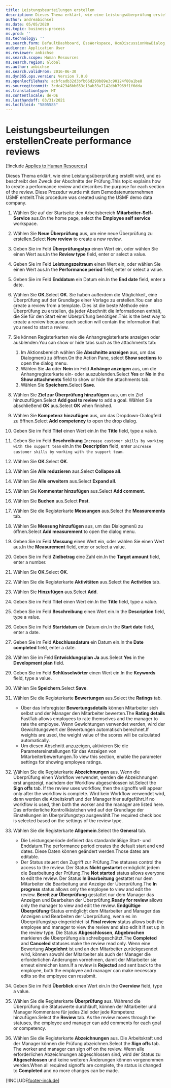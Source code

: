 ```yaml
---
title: Leistungsbeurteilungen erstellen
description: Dieses Thema erklärt, wie eine Leistungsüberprüfung erstellt wird, und es beschreibt den Zweck der Abschnitte der Prüfung.
author: andreabichsel
ms.date: 05/05/2020
ms.topic: business-process
ms.prod: ''
ms.technology: ''
ms.search.form: DefaultDashboard, EssWorkspace, HcmDiscussionNewDialog, HcmDiscussion, HcmDiscussionChangeSettings, HcmDiscussionAddGoalDialog, HcmTopicCreate, HcmMeasurementDetailDialog, HcmPerfJournalAdd, HcmEmployeeDevelopmentWorkspace
audience: Application User
ms.reviewer: anbichse
ms.search.scope: Human Resources
ms.search.region: Global
ms.author: anbichse
ms.search.validFrom: 2016-06-30
ms.dyn365.ops.version: Version 7.0.0
ms.openlocfilehash: acbfcadb32d3bfb66d290b89e3c90124f80a1be8
ms.sourcegitcommit: 3cdc42346bb653c13ab33a7142dbb7969f1f6dda
ms.translationtype: HT
ms.contentlocale: de-DE
ms.lasthandoff: 03/31/2021
ms.locfileid: "5805585"
---
```

# <a name="create-performance-reviews"></a><span data-ttu-id="72384-103">Leistungsbeurteilungen erstellen</span><span class="sxs-lookup"><span data-stu-id="72384-103">Create performance reviews</span></span>

[!include [Applies to Human Resources](../includes/applies-to-hr.md)]


<span data-ttu-id="72384-104">Dieses Thema erklärt, wie eine Leistungsüberprüfung erstellt wird, und es beschreibt den Zweck der Abschnitte der Prüfung.</span><span class="sxs-lookup"><span data-stu-id="72384-104">This topic explains how to create a performance review and describes the purpose for each section of the review.</span></span> <span data-ttu-id="72384-105">Diese Prozedur wurde mit dem Demodatenunternehmen USMF erstellt.</span><span class="sxs-lookup"><span data-stu-id="72384-105">This procedure was created using the USMF demo data company.</span></span>

1. <span data-ttu-id="72384-106">Wählen Sie auf der Startseite den Arbeitsbereich **Mitarbeiter-Self-Service** aus.</span><span class="sxs-lookup"><span data-stu-id="72384-106">On the home page, select the **Employee self service** workspace.</span></span>
2. <span data-ttu-id="72384-107">Wählen Sie **Neue Überprüfung** aus, um eine neue Überprüfung zu erstellen.</span><span class="sxs-lookup"><span data-stu-id="72384-107">Select **New review** to create a new review.</span></span>
3. <span data-ttu-id="72384-108">Geben Sie im Feld **Überprüfungstyp** einen Wert ein, oder wählen Sie einen Wert aus.</span><span class="sxs-lookup"><span data-stu-id="72384-108">In the **Review type** field, enter or select a value.</span></span>
4. <span data-ttu-id="72384-109">Geben Sie im Feld **Leistungszeitraum** einen Wert ein, oder wählen Sie einen Wert aus.</span><span class="sxs-lookup"><span data-stu-id="72384-109">In the **Performance period** field, enter or select a value.</span></span>
5. <span data-ttu-id="72384-110">Geben Sie im Feld **Enddatum** ein Datum ein.</span><span class="sxs-lookup"><span data-stu-id="72384-110">In the **End date** field, enter a date.</span></span>
6. <span data-ttu-id="72384-111">Wählen Sie **OK**.</span><span class="sxs-lookup"><span data-stu-id="72384-111">Select **OK**.</span></span> <span data-ttu-id="72384-112">Sie haben außerdem die Möglichkeit, eine Überprüfung auf der Grundlage einer Vorlage zu erstellen.</span><span class="sxs-lookup"><span data-stu-id="72384-112">You can also create a review from a template.</span></span> <span data-ttu-id="72384-113">Dies ist die beste Methode eine Überprüfung zu erstellen, da jeder Abschnitt die Informationen enthält, die Sie für den Start einer Überprüfung benötigen.</span><span class="sxs-lookup"><span data-stu-id="72384-113">This is the best way to create a review because each section will contain the information that you need to start a review.</span></span>  
7. <span data-ttu-id="72384-114">Sie können Registerkarten wie die Anhangregisterkarte anzeigen oder ausblenden:</span><span class="sxs-lookup"><span data-stu-id="72384-114">You can show or hide tabs such as the attachments tab:</span></span>

    1. <span data-ttu-id="72384-115">Im Aktionsbereich wählen Sie **Abschnitte anzeigen** aus, um das Dialogmenü zu öffnen.</span><span class="sxs-lookup"><span data-stu-id="72384-115">On the Action Pane, select **Show sections** to open the dialog menu.</span></span>
    1. <span data-ttu-id="72384-116">Wählen Sie **Ja** oder **Nein** im Feld **Anhänge anzeigen** aus, um die Anhangregisterkarte ein- oder auszublenden.</span><span class="sxs-lookup"><span data-stu-id="72384-116">Select **Yes** or **No** in the **Show attachments** field to show or hide the attachments tab.</span></span>
    1. <span data-ttu-id="72384-117">Wählen Sie **Speichern**.</span><span class="sxs-lookup"><span data-stu-id="72384-117">Select **Save**.</span></span>

8. <span data-ttu-id="72384-118">Wählen Sie **Ziel zur Überprüfung hinzufügen** aus, um ein Ziel hinzuzufügen.</span><span class="sxs-lookup"><span data-stu-id="72384-118">Select **Add goal to review** to add a goal.</span></span> <span data-ttu-id="72384-119">Wählen Sie abschließend **OK** aus.</span><span class="sxs-lookup"><span data-stu-id="72384-119">Select **OK** when finished.</span></span>
9. <span data-ttu-id="72384-120">Wählen Sie **Kompetenz hinzufügen** aus, um das Dropdown-Dialogfeld zu öffnen.</span><span class="sxs-lookup"><span data-stu-id="72384-120">Select **Add competency** to open the drop dialog.</span></span>
10. <span data-ttu-id="72384-121">Geben Sie im Feld **Titel** einen Wert ein.</span><span class="sxs-lookup"><span data-stu-id="72384-121">In the **Title** field, type a value.</span></span>
11. <span data-ttu-id="72384-122">Geben Sie im Feld **Beschreibung** `Increase customer skills by working with the support team` ein.</span><span class="sxs-lookup"><span data-stu-id="72384-122">In the **Description** field, enter `Increase customer skills by working with the support team`.</span></span>
12. <span data-ttu-id="72384-123">Wählen Sie **OK**.</span><span class="sxs-lookup"><span data-stu-id="72384-123">Select **OK**.</span></span>
13. <span data-ttu-id="72384-124">Wählen Sie **Alle reduzieren** aus.</span><span class="sxs-lookup"><span data-stu-id="72384-124">Select **Collapse all**.</span></span>
14. <span data-ttu-id="72384-125">Wählen Sie **Alle erweitern** aus.</span><span class="sxs-lookup"><span data-stu-id="72384-125">Select **Expand all**.</span></span>
15. <span data-ttu-id="72384-126">Wählen Sie **Kommentar hinzufügen** aus.</span><span class="sxs-lookup"><span data-stu-id="72384-126">Select **Add comment**.</span></span>
16. <span data-ttu-id="72384-127">Wählen Sie **Buchen** aus.</span><span class="sxs-lookup"><span data-stu-id="72384-127">Select **Post**.</span></span>
17. <span data-ttu-id="72384-128">Wählen Sie die Registerkarte **Messungen** aus.</span><span class="sxs-lookup"><span data-stu-id="72384-128">Select the **Measurements** tab.</span></span>
18. <span data-ttu-id="72384-129">Wählen Sie **Messung hinzufügen** aus, um das Dialogmenü zu öffnen.</span><span class="sxs-lookup"><span data-stu-id="72384-129">Select **Add measurement** to open the dialog menu.</span></span>
19. <span data-ttu-id="72384-130">Geben Sie im Feld **Messung** einen Wert ein, oder wählen Sie einen Wert aus.</span><span class="sxs-lookup"><span data-stu-id="72384-130">In the **Measurement** field, enter or select a value.</span></span>
26. <span data-ttu-id="72384-131">Geben Sie im Feld **Zielbetrag** eine Zahl ein.</span><span class="sxs-lookup"><span data-stu-id="72384-131">In the **Target amount** field, enter a number.</span></span>
20. <span data-ttu-id="72384-132">Wählen Sie **OK**.</span><span class="sxs-lookup"><span data-stu-id="72384-132">Select **OK**.</span></span>
21. <span data-ttu-id="72384-133">Wählen Sie die Registerkarte **Aktivitäten** aus.</span><span class="sxs-lookup"><span data-stu-id="72384-133">Select the **Activities** tab.</span></span>
22. <span data-ttu-id="72384-134">Wählen Sie **Hinzufügen** aus.</span><span class="sxs-lookup"><span data-stu-id="72384-134">Select **Add**.</span></span>
23. <span data-ttu-id="72384-135">Geben Sie im Feld **Titel** einen Wert ein.</span><span class="sxs-lookup"><span data-stu-id="72384-135">In the **Title** field, type a value.</span></span>
24. <span data-ttu-id="72384-136">Geben Sie im Feld **Beschreibung** einen Wert ein.</span><span class="sxs-lookup"><span data-stu-id="72384-136">In the **Description** field, type a value.</span></span>
25. <span data-ttu-id="72384-137">Geben Sie im Feld **Startdatum** ein Datum ein.</span><span class="sxs-lookup"><span data-stu-id="72384-137">In the **Start date** field, enter a date.</span></span>
26. <span data-ttu-id="72384-138">Geben Sie im Feld **Abschlussdatum** ein Datum ein.</span><span class="sxs-lookup"><span data-stu-id="72384-138">In the **Date completed** field, enter a date.</span></span>
27. <span data-ttu-id="72384-139">Wählen Sie im Feld **Entwicklungsplan** **Ja** aus.</span><span class="sxs-lookup"><span data-stu-id="72384-139">Select **Yes** in the **Development plan** field.</span></span>
28. <span data-ttu-id="72384-140">Geben Sie im Feld **Schlüsselwörter** einen Wert ein.</span><span class="sxs-lookup"><span data-stu-id="72384-140">In the **Keywords** field, type a value.</span></span>
29. <span data-ttu-id="72384-141">Wählen Sie **Speichern**.</span><span class="sxs-lookup"><span data-stu-id="72384-141">Select **Save**.</span></span>
30. <span data-ttu-id="72384-142">Wählen Sie die Registerkarte **Bewertungen** aus.</span><span class="sxs-lookup"><span data-stu-id="72384-142">Select the **Ratings** tab.</span></span>  

    - <span data-ttu-id="72384-143">Über das Inforegister **Bewertungsdetails** können Mitarbeiter sich selbst und der Manager den Mitarbeiter bewerten.</span><span class="sxs-lookup"><span data-stu-id="72384-143">The **Rating details** FastTab allows employees to rate themselves and the manager to rate the employee.</span></span> <span data-ttu-id="72384-144">Wenn Gewichtungen verwendet werden, wird der Gewichtungswert der Bewertungen automatisch berechnet.</span><span class="sxs-lookup"><span data-stu-id="72384-144">If weights are used, the weight value of the scores will be calculated automatically.</span></span>  
    - <span data-ttu-id="72384-145">Um diesen Abschnitt anzuzeigen, aktivieren Sie die Parametereinstellungen für das Anzeigen von Mitarbeiterbewertungen.</span><span class="sxs-lookup"><span data-stu-id="72384-145">To view this section, enable the parameter settings for showing employee ratings.</span></span>  

31. <span data-ttu-id="72384-146">Wählen Sie die Registerkarte **Abzeichnungen** aus. Wenn die Überprüfung einen Workflow verwendet, werden die Abzeichnungen erst angezeigt, nachdem der Workflow abgeschlossen ist.</span><span class="sxs-lookup"><span data-stu-id="72384-146">Select the **Sign offs** tab. If the review uses workflow, then the signoffs will appear only after the workflow is complete.</span></span> <span data-ttu-id="72384-147">Wird kein Workflow verwendet wird, dann werden die Arbeitskraft und der Manager hier aufgeführt.</span><span class="sxs-lookup"><span data-stu-id="72384-147">If no workflow is used, then both the worker and the manager are listed here.</span></span> <span data-ttu-id="72384-148">Das erforderliche Kontrollkästchen wird auf der Grundlage der Einstellungen im Überprüfungstyp ausgewählt.</span><span class="sxs-lookup"><span data-stu-id="72384-148">The required check box is selected based on the settings of the review type.</span></span>  
32. <span data-ttu-id="72384-149">Wählen Sie die Registerkarte **Allgemein**.</span><span class="sxs-lookup"><span data-stu-id="72384-149">Select the **General** tab.</span></span>

    - <span data-ttu-id="72384-150">Die Leistungsperiode definiert das standardmäßige Start- und Enddatum.</span><span class="sxs-lookup"><span data-stu-id="72384-150">The performance period creates the default start and end dates.</span></span> <span data-ttu-id="72384-151">Diese Daten können geändert werden.</span><span class="sxs-lookup"><span data-stu-id="72384-151">Those dates are editable.</span></span>  
    - <span data-ttu-id="72384-152">Der Status steuert den Zugriff zur Prüfung.</span><span class="sxs-lookup"><span data-stu-id="72384-152">The statuses control the access to the review.</span></span> <span data-ttu-id="72384-153">Der Status **Nicht gestartet** ermöglicht jedem die Bearbeitung der Prüfung.</span><span class="sxs-lookup"><span data-stu-id="72384-153">The **Not started** status allows everyone to edit the review.</span></span> <span data-ttu-id="72384-154">Der Status **In Bearbeitung** gestattet nur dem Mitarbeiter die Bearbeitung und Anzeige der Überprüfung.</span><span class="sxs-lookup"><span data-stu-id="72384-154">The **In progress** status allows only the employee to view and edit the review.</span></span> <span data-ttu-id="72384-155">**Bereit zur Überprüfung** gestattet nur dem Manager das Anzeigen und Bearbeiten der Überprüfung.</span><span class="sxs-lookup"><span data-stu-id="72384-155">**Ready for review** allows only the manager to view and edit the review.</span></span> <span data-ttu-id="72384-156">**Endgültige Überprüfung**-Status ermöglicht dem Mitarbeiter und Manager das Anzeigen und Bearbeiten der Überprüfung, wenn es im Überprüfungstyp eingerichtet ist.</span><span class="sxs-lookup"><span data-stu-id="72384-156">**Final review** status allows both the employee and manager to view the review and also edit it if set up in the review type.</span></span> <span data-ttu-id="72384-157">Die Status **Abgeschlossen**, **Abgebrochen** markieren die Überprüfung als schreibgeschützt.</span><span class="sxs-lookup"><span data-stu-id="72384-157">The **Completed** and **Canceled** statuses make the review read only.</span></span> <span data-ttu-id="72384-158">Wenn eine Bewertung **Abgelehnt** ist und an den Mitarbeiter zurückgesendet wird, können sowohl der Mitarbeiter als auch der Manager die erforderlichen Änderungen vornehmen, damit der Mitarbeiter sie erneut einreichen kann.</span><span class="sxs-lookup"><span data-stu-id="72384-158">If a review is **Rejected** and sent back to the employee, both the employee and manager can make necessary edits so the employee can resubmit.</span></span>

33. <span data-ttu-id="72384-159">Geben Sie im Feld **Überblick** einen Wert ein.</span><span class="sxs-lookup"><span data-stu-id="72384-159">In the **Overview** field, type a value.</span></span>
34. <span data-ttu-id="72384-160">Wählen Sie die Registerkarte **Überprüfung** aus. Während die Überprüfung die Statuswerte durchläuft, können der Mitarbeiter und Manager Kommentare für jedes Ziel oder jede Kompetenz hinzufügen.</span><span class="sxs-lookup"><span data-stu-id="72384-160">Select the **Review** tab. As the review moves through the statuses, the employee and manager can add comments for each goal or competency.</span></span>  
35. <span data-ttu-id="72384-161">Wählen Sie die Registerkarte **Abzeichnungen** aus. Die Arbeitskraft und der Manager können die Prüfung abzeichnen.</span><span class="sxs-lookup"><span data-stu-id="72384-161">Select the **Sign offs** tab. The worker and manager can sign off on the review.</span></span> <span data-ttu-id="72384-162">Wenn alle erforderlichen Abzeichnungen abgeschlossen sind, wird der Status zu **Abgeschlossen** und keine weiteren Änderungen können vorgenommen werden.</span><span class="sxs-lookup"><span data-stu-id="72384-162">When all required signoffs are complete, the status is changed to **Completed** and no more changes can be made.</span></span>  



[!INCLUDE[footer-include](../includes/footer-banner.md)]